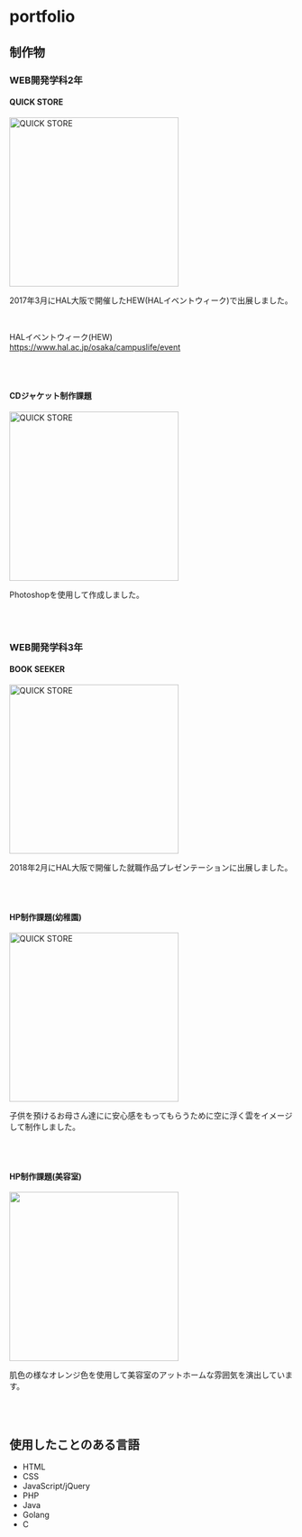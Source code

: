 # portfolio

## 制作物

### WEB開発学科2年

#### QUICK STORE  
<img width="300" alt="QUICK STORE" src="https://user-images.githubusercontent.com/39975901/42889103-99360f68-8ae4-11e8-90c7-44c0e1e4e8ec.png">
  
2017年3月にHAL大阪で開催したHEW(HALイベントウィーク)で出展しました。

<br>

HALイベントウィーク(HEW)  
https://www.hal.ac.jp/osaka/campuslife/event

<br>
<br>

#### CDジャケット制作課題
<img width="300" alt="QUICK STORE" src="https://user-images.githubusercontent.com/39975901/42891168-a5e2562c-8ae9-11e8-942d-ec0ea57c99e0.jpg">
  
Photoshopを使用して作成しました。

<br>
<br>

### WEB開発学科3年

#### BOOK SEEKER
<img width="300" alt="QUICK STORE" src="https://user-images.githubusercontent.com/39975901/42891160-a28ec1cc-8ae9-11e8-95e2-c87453f8f577.png">
  
2018年2月にHAL大阪で開催した就職作品プレゼンテーションに出展しました。

<br>
<br>

#### HP制作課題(幼稚園)
<img width="300" alt="QUICK STORE" src="https://user-images.githubusercontent.com/39975901/42889347-27987020-8ae5-11e8-8b8d-3ad59583be23.png">
  
子供を預けるお母さん達にに安心感をもってもらうために空に浮く雲をイメージして制作しました。

<br>
<br>

#### HP制作課題(美容室)
<img width="300" alt="" src="https://user-images.githubusercontent.com/39975901/42889453-6fa78b6c-8ae5-11e8-8dbd-564472fbb537.jpg">
  
肌色の様なオレンジ色を使用して美容室のアットホームな雰囲気を演出しています。

<br>
<br>

## 使用したことのある言語
- HTML
- CSS
- JavaScript/jQuery
- PHP
- Java
- Golang
- C
